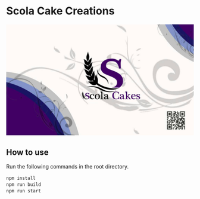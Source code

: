 # Scola Cake Creations

![Scola Cakes](dist/images/logo.jpg)

## How to use

Run the following commands in the root directory.

```bash
npm install
npm run build
npm run start
```
